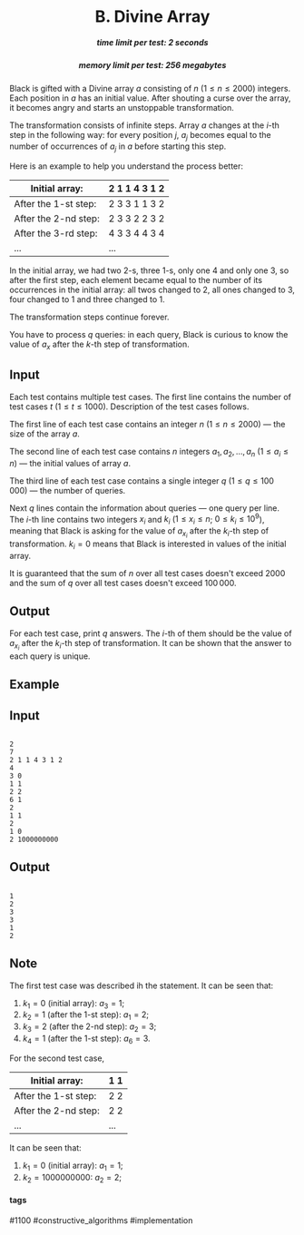 <h1 style='text-align: center;'> B. Divine Array</h1>

<h5 style='text-align: center;'>time limit per test: 2 seconds</h5>
<h5 style='text-align: center;'>memory limit per test: 256 megabytes</h5>

Black is gifted with a Divine array $a$ consisting of $n$ ($1 \le n \le 2000$) integers. Each position in $a$ has an initial value. After shouting a curse over the array, it becomes angry and starts an unstoppable transformation.

The transformation consists of infinite steps. Array $a$ changes at the $i$-th step in the following way: for every position $j$, $a_j$ becomes equal to the number of occurrences of $a_j$ in $a$ before starting this step.

Here is an example to help you understand the process better: 

 

| Initial array: | $2$ $1$ $1$ $4$ $3$ $1$ $2$ |
| --- | --- |
| After the $1$-st step: | $2$ $3$ $3$ $1$ $1$ $3$ $2$ |
| After the $2$-nd step: | $2$ $3$ $3$ $2$ $2$ $3$ $2$ |
| After the $3$-rd step: | $4$ $3$ $3$ $4$ $4$ $3$ $4$ |
| ... | ... |

 In the initial array, we had two $2$-s, three $1$-s, only one $4$ and only one $3$, so after the first step, each element became equal to the number of its occurrences in the initial array: all twos changed to $2$, all ones changed to $3$, four changed to $1$ and three changed to $1$.

The transformation steps continue forever.

You have to process $q$ queries: in each query, Black is curious to know the value of $a_x$ after the $k$-th step of transformation.

## Input

Each test contains multiple test cases. The first line contains the number of test cases $t$ ($1 \le t \le 1000$). Description of the test cases follows.

The first line of each test case contains an integer $n$ ($1 \le n \le 2000$) — the size of the array $a$.

The second line of each test case contains $n$ integers $a_1, a_2, \dots, a_n$ ($1 \le a_i \le n$) — the initial values of array $a$.

The third line of each test case contains a single integer $q$ ($1 \le q \le 100\,000$) — the number of queries.

Next $q$ lines contain the information about queries — one query per line. The $i$-th line contains two integers $x_i$ and $k_i$ ($1 \le x_i \le n$; $0 \le k_i \le 10^9$), meaning that Black is asking for the value of $a_{x_i}$ after the $k_i$-th step of transformation. $k_i = 0$ means that Black is interested in values of the initial array.

It is guaranteed that the sum of $n$ over all test cases doesn't exceed $2000$ and the sum of $q$ over all test cases doesn't exceed $100\,000$.

## Output

For each test case, print $q$ answers. The $i$-th of them should be the value of $a_{x_i}$ after the $k_i$-th step of transformation. It can be shown that the answer to each query is unique.

## Example

## Input


```

2
7
2 1 1 4 3 1 2
4
3 0
1 1
2 2
6 1
2
1 1
2
1 0
2 1000000000

```
## Output


```

1
2
3
3
1
2

```
## Note

The first test case was described ih the statement. It can be seen that: 

1. $k_1 = 0$ (initial array): $a_3 = 1$;
2. $k_2 = 1$ (after the $1$-st step): $a_1 = 2$;
3. $k_3 = 2$ (after the $2$-nd step): $a_2 = 3$;
4. $k_4 = 1$ (after the $1$-st step): $a_6 = 3$.

For the second test case, 

| Initial array: | $1$ $1$ |
| --- | --- |
| After the $1$-st step: | $2$ $2$ |
| After the $2$-nd step: | $2$ $2$ |
| ... | ... |



It can be seen that: 

1. $k_1 = 0$ (initial array): $a_1 = 1$;
2. $k_2 = 1000000000$: $a_2 = 2$;


#### tags 

#1100 #constructive_algorithms #implementation 